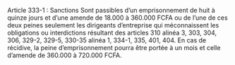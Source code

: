 Article 333-1 : Sanctions
Sont passibles d’un emprisonnement de huit à quinze jours et d’une amende de 18.000 à 360.000 FCFA ou de l’une de ces deux peines seulement les dirigeants d’entreprise qui méconnaissent les obligations ou interdictions résultant des articles 310 alinéa 3, 303, 304, 306, 329-2, 329-5, 330-35 alinéa 1, 334-1, 335, 401, 404.
En cas de récidive, la peine d’emprisonnement pourra être portée à un mois et celle d’amende de 360.000 à 720.000 FCFA.